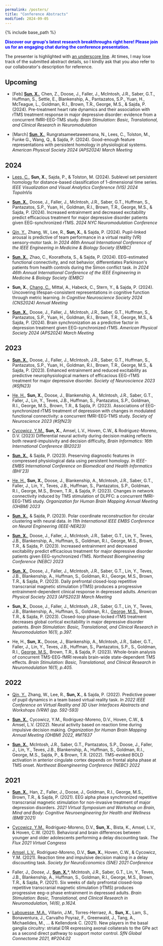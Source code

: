 ```yaml
---
permalink: /posters/
title: "Conference Abstracts"
modified: 2024-09-05
---
```

{% include base_path %}

<b><span style="color: #0000FF;"> Discover our group's latest research breakthroughs right here! Please join us for an engaging chat during the conference presentation. </span></b>

The presenter is highlighted with <u>an underscore line</u>. 
At times, I may lose track of the submitted abstract details, so I kindly ask that you also refer to our collaborator's description for reference.

## Upcoming
* [Feb] <b><u>Sun, X.</u></b>, Chen, Z., Doose, J., Faller, J., McIntosh, J.R., Saber, G.T., Huffman, S., Settle, E., Blankenship, A., Pantazatos, S.P., Yuan, H., McTeague, L., Goldman, R.I., Brown, T.R., George, M.S., & Sajda, P. (2024). Pre-treatment heart rate dynamics and their association with rTMS treatment response in major depressive disorder: evidence from a concurrent fMRI-EEG-TMS study. <i>Brain Stimulation: Basic, Translational, and Clinical Research in Neuromodulation</i>

* [March] <b><u>Sun, X.</u></b>, Rungratsameetaweemana, N., Lees, C., Tolston, M., Funke G., Wang, Q., & Sajda, P. (2024). Good-enough feature representations with persistent homology in physiological systems. <i>American Physical Society 2024 (APS2024) March Meeting</i>

## 2024
* <u>Lees, C.</u>, <b>Sun, X.</b>, Sajda, P., & Tolston, M. (2024). Sublevel set persistent homology for distance-based classification of 1-dimensional time series. <i>IEEE Visualization and Visual Analytics Conference (VIS) 2024 TopoInVis</i>

*	<b><u>Sun, X.</u></b>, Doose, J., Faller, J., McIntosh, J.R., Saber, G.T., Huffman, S., Pantazatos, S.P., Yuan, H., Goldman, R.I., Brown, T.R., George, M.S., & Sajda, P. (2024). Increased entrainment and decreased excitability predict efficacious treatment for major depressive disorder patients given EEG-synchronized rTMS. <i>2024 NYC Neuromodulation Conference</i>  

*	<u>Qin, Y.</u>, Zhang, W., Lee, R., <b>Sun, X.</b>, & Sajda, P. (2024). Pupil-linked arousal is predictive of team performance in a virtual reality (VR) sensory-motor task. <i>In 2024 46th Annual International Conference of the IEEE Engineering in Medicine & Biology Society (EMBC) </i>

* <b><u>Sun, X.</u></b>, Zhao, C., Koorathota, S., & Sajda, P. (2024). EEG-estimated functional connectivity, and not behavior, differentiates Parkinson's patients from health controls during the Simon conflict task. <i>In 2024 46th Annual International Conference of the IEEE Engineering in Medicine & Biology Society (EMBC) </i>

* <b>Sun, X.</b>, <u>Chang, C.</u>, Mittal, A., Habeck, C., Stern, Y., & Sajda, P. (2024). Uncovering lifespan-consistent representations in cognitive function through metric learning. <i>In Cognitive Neuroscience Society 2024 (CNS2024) Annual Meeting</i>

* <b><u>Sun, X.</u></b>, Doose, J., Faller, J., McIntosh, J.R., Saber, G.T., Huffman, S., Pantazatos, S.P., Yuan, H., Goldman, R.I., Brown, T.R., George, M.S., & Sajda, P. (2024). Brain synchronization as a predictive factor in depression treatment given EEG-synchronized rTMS. <i>American Physical Society 2024 (APS2024) March Meeting</i>

## 2023
*	<b><u>Sun, X.</u></b>, Doose, J., Faller, J., McIntosh, J.R., Saber, G.T., Huffman, S., Pantazatos, S.P., Yuan, H., Goldman, R.I., Brown, T.R., George, M.S., & Sajda, P. (2023). Enhanced entrainment and reduced excitability as predictive neurophysiological markers of efficacious EEG-rTMS treatment for major depressive disorder. <i>Society of Neuroscience 2023 (#SfN23)</i>

*	<u>He, H.</u>, <b>Sun, X.</b>, Doose, J., Blankenship, A., Mclntosh, J.R., Saber, G.T., Faller, J., Lin, Y., Teves, J.B., Huffman, S., Pantazatos, S.P., Goldman, R.I., George, M.S., Brown, T.R., & Sajda, P. (2023). Associations of EEG-synchronized rTMS treatment of depression with changes in modulated functional connectivity: a concurrent fMRI-EEG-TMS study. <i>Society of Neuroscience 2023 (#SfN23)</i> 

* <u>Cycowicz, Y.M.</u>, <b>Sun, X.</b>, Amsel, L.V., Hoven, C.W., & Rodriguez-Moreno, D.V. (2023) Differential neural activity during decision making reflects both reward-impulsivity and decision difficulty, <i>Brain Informatics: 16th International Conference (BI2023)</i> 

*	<b><u>Sun, X.</u></b>, & Sajda, P. (2023). Preserving diagnostic features in compressed physiological data using persistent homology. <i>In IEEE-EMBS International Conference on Biomedical and Health Informatics (BHI’23) </i>

*	<u>He, H.</u>, <b>Sun, X.</b>, Doose, J., Blankenship, A., Mclntosh, J.R., Saber, G.T., Faller, J., Lin, Y., Teves, J.B., Huffman, S., Pantazatos, S.P., Goldman, R.I., George, M.S., Brown, T.R., & Sajda, P. (2023). Changes in network connectivity induced by TMS stimulation of DLPFC: a concurrent fMRI-EEG-TMS study. <i>Organization for Human Brain Mapping Annual Meeting (OHBM) 2023 </i>

*	<b><u>Sun, X.</u></b>, & Sajda, P. (2023). Polar coordinate reconstruction for circular clustering with neural data. <i>In 11th International IEEE EMBS Conference on Neural Engineering (IEEE-NER23) </i>

*	<b><u>Sun, X.</u></b>, Doose, J., Faller, J., McIntosh, J.R., Saber, G.T., Lin, Y., Teves, J.B., Blankenship, A., Huffman, S., Goldman, R.I., George, M.S., Brown, T.R., & Sajda, P. (2023). Increased entrainment and decreased excitability predict efficacious treatment for major depressive disorder patients given EEG-synchronized rTMS. <i>Northeast Bioengineering Conference (NEBC) 2023</i>
                          
*	<b><u>Sun, X.</u></b>, Doose, J., Faller, J., Mclntosh, J.R., Saber, G.T., Lin, Y., Teves, J.B., Blankenship, A., Huffman, S., Goldman, R.I., George, M.S., Brown, T.R., & Sajda, P. (2023). Daily prefrontal closed-loop repetitive transcranial magnetic stimulation (rTMS) produces a progressive entrainment-dependent clinical response in depressed adults. <i>American Physical Society 2023 (APS2023) March Meeting</i>

*	<b>Sun, X.</b>, Doose, J., Faller, J., Mclntosh, J.R., Saber, G.T., Lin, Y., Teves, J.B., Blankenship, A., Huffman, S., Goldman, R.I., <u>George, M.S.</u>, Brown, T.R., & Sajda, P. (2023). Closed-loop phase-locked rTMS treatment decreases global cortical excitability in major depressive disorder patients. <i>Brain Stimulation: Basic, Translational, and Clinical Research in Neuromodulation 16(1), p.397. </i>

*	He, H., <b>Sun, X.</b>, Doose, J., Blankenship, A., Mclntosh, J.R., Saber, G.T., Faller, J., Lin, Y., Teves, J.B., Huffman, S., Pantazatos, S.P., S., Goldman, R.I., <u>George, M.S.</u>, Brown, T.R., & Sajda, P. (2023). Whole-brain analysis of concurrent TMS-EEG-fMRI reveals brain-wide state-dependent TMS effects. <i>Brain Stimulation: Basic, Translational, and Clinical Research in Neuromodulation 16(1), p.405.</i>

## 2022
*	<u>Qin, Y.</u>, Zhang, W., Lee, R., <b>Sun, X.</b>, & Sajda, P. (2022). Predictive power of pupil dynamics in a team based virtual reality task. <i>In 2022 IEEE Conference on Virtual Reality and 3D User Interfaces Abstracts and Workshops (VRW) (pp. 592-593) </i>

*	<b><u>Sun, X.</u></b>, Cycowicz, Y.M., Rodriguez-Moreno, D.V., Hoven, C.W., & Amsel, L.V. (2022). Neural activity based on reaction time during impulsive decision making. <i>Organization for Human Brain Mapping Annual Meeting (OHBM) 2022, #MT637 </i>

*	<b><u>Sun, X.</u></b>, McIntosh, J.R., Saber, G.T., Pantazatos, S.P., Doose, J., Faller, J., Lin, Y., Teves, J.B., Blankenship, A., Huffman, S., Goldman, R.I., George, M.S., Sajda, P., & Brown, T.R. (2022). TMS-evoked BOLD activation in anterior cingulate cortex depends on frontal alpha phase at TMS onset. <i>Northeast Bioengineering Conference (NEBC) 2022</i>

## 2021
*	<b><u>Sun, X.</u></b>, Han, Z., Faller, J., Doose, J., Goldman, R.I., George, M.S., Brown, T.R., & Sajda, P. (2021). EEG alpha phase synchronized repetitive transcranial magnetic stimulation for non-invasive treatment of major depression disorders. <i>2021 Virtual Symposium and Workshop on Brain, Mind and Body: Cognitive Neuroengineering for Health and Wellness (BMB’2021) </i>

* <u>Cycowicz, Y.M.</u>, Rodriguez-Moreno, D.V., <b>Sun, X.</b>, Bista, K., Amsel, L.V., & Hoven, C.W. (2021). Behavioral and brain differences between younger and older adolescents performing a delay discounting task. <i>The Flux 2021 Virtual Congress</i>

* <u>Amsel, L.V.</u>, Rodriguez-Moreno, D.V., <b>Sun, X.</b>, Hoven, C.W., & Cycowicz, Y.M. (2021). Reaction time and impulsive decision making in a delay discounting task. <i>Society for NeuroEconomics (SNE) 2021 Conference</i>

*	Faller, J.*, Doose, J.*, <b><u>Sun, X.</u></b>*, Mclntosh, J.R., Saber, G.T., Lin, Y., Teves, J.B., Blankenship, A., Huffman, S., Goldman, R.I., George, M.S., Brown, T.R., & Sajda, P. (2021). Six weeks of daily prefrontal closed-loop repetitive transcranial magnetic stimulation (rTMS) produces progressive eeg-α phase entrainment in depressed adults. <i>Brain Stimulation: Basic, Translational, and Clinical Research in Neuromodulation, 14(6), p.1624.</i>

*	<u>Labouesse, M.A.</u>, Villarin, J.M., Torres-Herraez, A., <b>Sun, X.</b>, Lam, S., Bonaventura, J., Carvalho Poyraz, F., Greenwald, J., Tang, A., Michaelides, M., … & Kellendonk C. (2021). New players in the basal ganglia circuitry: striatal D1R expressing axonal collaterals to the GPe act as a second direct pathway to support motor control. <i>SfN Global Connectome 2021, #P204.02</i>





